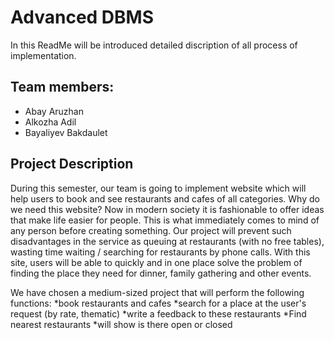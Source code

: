 # Advanced DBMS

In this ReadMe will be introduced detailed discription of all process of implementation.

## Team members:
* Abay Aruzhan
* Alkozha Adil
* Bayaliyev Bakdaulet

## Project Description
During this semester, our team is going to implement website which will help users to book and see restaurants and cafes of all categories. Why do we need this website? 
Now in modern society it is fashionable to offer ideas that make life easier for people. This is what immediately comes to mind of any person before creating something. Our project will prevent such disadvantages in the service as queuing at restaurants (with no free tables), wasting time waiting / searching for restaurants by phone calls. With this site, users will be able to quickly and in one place solve the problem of finding the place they need for dinner, family gathering and other events.

We have chosen a medium-sized project that will perform the following functions:
*book restaurants and cafes
*search for a place at the user's request (by rate, thematic)
*write a feedback to these restaurants
*Find nearest restaurants
*will show is there open or closed


